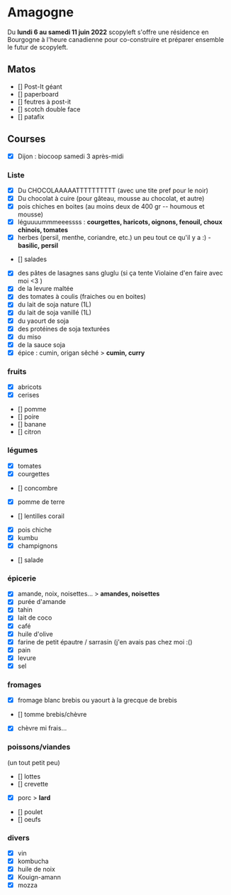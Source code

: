 # Amagogne

Du **lundi 6 au samedi 11 juin 2022** scopyleft s'offre une résidence en Bourgogne à l'heure canadienne pour co-construire et préparer ensemble le futur de scopyleft.

## Matos
- [] Post-It géant
- [] paperboard
- [] feutres à post-it
- [] scotch double face
- [] patafix

## Courses 
- [x] Dijon  : biocoop samedi 3 après-midi

### Liste
- [x] Du CHOCOLAAAAATTTTTTTTTT (avec une tite pref pour le noir)
- [x] Du chocolat à cuire (pour gâteau, mousse au chocolat, et autre)
- [x] pois chiches en boites (au moins deux de 400 gr -- houmous et mousse)
- [x] léguuuummmeeessss : **courgettes, haricots, oignons, fenouil, choux chinois, tomates**
- [x] herbes (persil, menthe, coriandre, etc.) un peu tout ce qu'il y a :) - **basilic, persil**
- [] salades
- [x] des pâtes de lasagnes sans gluglu (si ça tente Violaine d'en faire avec moi <3 ) 
- [x] de la levure maltée
- [x] des tomates à coulis (fraiches ou en boites)
- [x] du lait de soja nature (1L)
- [x] du lait de soja vanillé (1L)
- [x] du yaourt de soja
- [x] des protéines de soja texturées 
- [x] du miso
- [x] de la sauce soja
- [x] épice : cumin, origan sêché > **cumin, curry**

### fruits
- [x] abricots
- [x] cerises
- [] pomme
- [] poire
- [] banane
- [] citron

### légumes
- [x] tomates
- [x] courgettes
- [] concombre
- [x] pomme de terre
- [] lentilles corail
- [x] pois chiche
- [x] kumbu
- [x] champignons
- [] salade

### épicerie
- [x] amande, noix, noisettes... > **amandes, noisettes**
- [x] purée d'amande
- [x] tahin
- [x] lait de coco
- [x] café
- [x] huile d'olive
- [x] farine de petit épautre / sarrasin (j'en avais pas chez moi :()
- [x] pain
- [x] levure
- [x] sel

### fromages
- [x] fromage blanc brebis ou yaourt à la grecque de brebis
- [] tomme brebis/chèvre
- [x] chèvre mi frais...

### poissons/viandes
(un tout petit peu)
- [] lottes
- [] crevette
- [x] porc > **lard**
- [] poulet
- [] oeufs

### divers
- [x] vin
- [x] kombucha
- [x] huile de noix
- [x] Kouign-amann 
- [x] mozza   